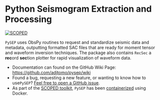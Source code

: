 Python Seismogram Extraction and Processing
===========================================

[![SCOPED](https://img.shields.io/endpoint?url=https://runkit.io/wangyinz/scoped/branches/master/pysep)](https://github.com/SeisSCOPED/container/pkgs/container/pysep)

`PySEP` uses ObsPy routines to request and standardize seismic data and metadata, outputting formatted SAC files that are ready for moment tensor and waveform inversion techniques. The package also contains `RecSec` a **rec**ord **sec**tion plotter for rapid visualization of
waveform data.

- Documentation can found on the GitHub Wiki Page: https://github.com/adjtomo/pysep/wiki 
- Found a bug, requesting a new feature, or wanting to know how to use`PySEP`? [Feel free to open a GitHub issue](https://github.com/adjtomo/pysep/issues).
- As part of the [SCOPED toolkit](https://github.com/SeisSCOPED), `PySEP` has been 
[containerized](https://github.com/SeisSCOPED/pysep/pkgs/container/pysep) 
using Docker.



